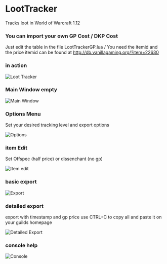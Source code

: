 # LootTracker
Tracks loot in World of Warcraft 1.12

### You can import your own GP Cost / DKP Cost
Just edit the table in the file LootTrackerGP.lua / You need the itemid and the price
itemid can be found at http://db.vanillagaming.org/?item=22630

### in action
![Loot Tracker](http://i.imgur.com/2qmbKss.jpg "Loot Tracker")

### Main Window empty
![Main Window](http://i.imgur.com/F8FXaB0.jpg "Main Window")

### Options Menu
Set your desired tracking level and export options

![Options](http://i.imgur.com/3yPSkCj.jpg "Options")

### item Edit
Set Offspec (half price) or dissenchant (no gp)

![Item edit](http://i.imgur.com/1zmQS4r.jpg "Item edit")

### basic export
![Export](http://i.imgur.com/Qf9ECzS.jpg "Export")

### detailed export
export with timestamp and gp price
use CTRL+C to copy all and paste it on your guilds homepage

![Detailed Export](http://i.imgur.com/ZG8POmH.jpg "Detailed Export")

### console help
![Console](http://i.imgur.com/y8UHMWs.jpg "Console")
